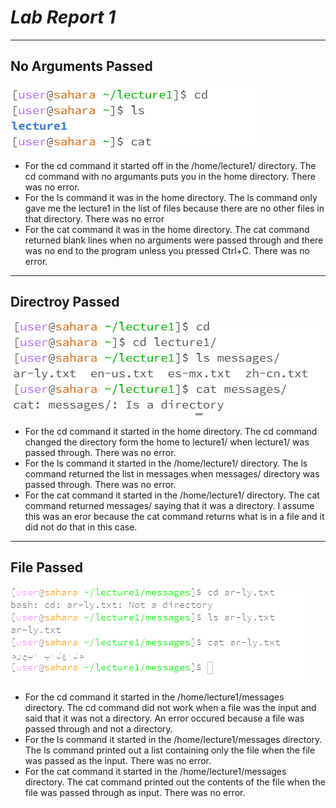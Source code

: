 # ***Lab Report 1***
***
No Arguments Passed
-------------------
![Image](./noargs.PNG)
* For the cd command it started off in the /home/lecture1/ directory. The cd command with no argumants puts you in the home directory. There was no error.
* For the ls command it was in the home directory. The ls command only gave me the lecture1 in the list of files because there are no other files in that directory. There was no error
* For the cat command it was in the home directory. The cat command returned blank lines when no arguments were passed through and there was no end to the program unless you pressed Ctrl+C. There was no error.

---
Directroy Passed
----------------
![Image](./directory.PNG)
* For the cd command it started in the home directory. The cd command changed the directory form the home to lecture1/ when lecture1/ was passed through. There was no error.
* For the ls command it started in the /home/lecture1/ directory. The ls command returned the list in messages when messages/ directory was passed through. There was no error.
* For the cat command it started in the /home/lecture1/ directory. The cat command returned messages/ saying that it was a directory. I assume this was an eror because the cat command returns what is in a file and it did not do that in this case.

---
File Passed
-----------
![Image](./file.PNG)
* For the cd command it started in the /home/lecture1/messages directory. The cd command did not work when a file was the input and said that it was not a directory. An error occured because a file was passed through and not a directory.
* For the ls command it started in the /home/lecture1/messages directory. The ls command printed out a list containing only the file when the file was passed as the input. There was no error.
* For the cat command it started in the /home/lecture1/messages directory. The cat command printed out the contents of the file when the file was passed through as input. There was no error.
